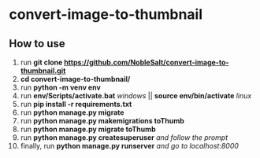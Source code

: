 # convert-image-to-thumbnail


## How to use
1. run **git clone https://github.com/NobleSalt/convert-image-to-thumbnail.git**
2. **cd convert-image-to-thumbnail/**
3. run **python -m venv env**
4. run **env/Scripts/activate.bat** *windows* || **source env/bin/activate** *linux*
5. run **pip install -r requirements.txt**
6. run **python manage.py migrate**
7. run **python manage.py makemigrations toThumb**
8. run **python manage.py migrate toThumb**
9. run **python manage.py createsuperuser** *and follow the prompt*
10. finally, run **python manage.py runserver** *and go to localhost:8000*